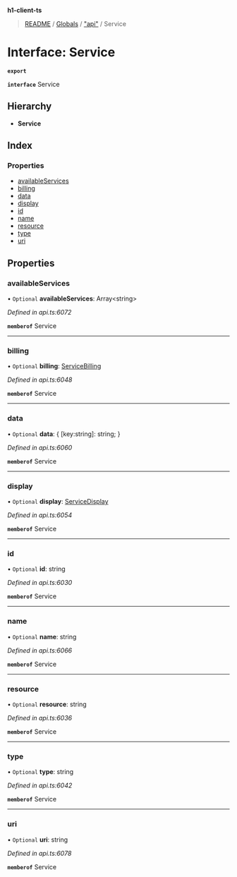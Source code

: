 **h1-client-ts**

> [README](../README.md) / [Globals](../globals.md) / ["api"](../modules/_api_.md) / Service

# Interface: Service

**`export`** 

**`interface`** Service

## Hierarchy

* **Service**

## Index

### Properties

* [availableServices](_api_.service.md#availableservices)
* [billing](_api_.service.md#billing)
* [data](_api_.service.md#data)
* [display](_api_.service.md#display)
* [id](_api_.service.md#id)
* [name](_api_.service.md#name)
* [resource](_api_.service.md#resource)
* [type](_api_.service.md#type)
* [uri](_api_.service.md#uri)

## Properties

### availableServices

• `Optional` **availableServices**: Array\<string>

*Defined in api.ts:6072*

**`memberof`** Service

___

### billing

• `Optional` **billing**: [ServiceBilling](_api_.servicebilling.md)

*Defined in api.ts:6048*

**`memberof`** Service

___

### data

• `Optional` **data**: { [key:string]: string;  }

*Defined in api.ts:6060*

**`memberof`** Service

___

### display

• `Optional` **display**: [ServiceDisplay](_api_.servicedisplay.md)

*Defined in api.ts:6054*

**`memberof`** Service

___

### id

• `Optional` **id**: string

*Defined in api.ts:6030*

**`memberof`** Service

___

### name

• `Optional` **name**: string

*Defined in api.ts:6066*

**`memberof`** Service

___

### resource

• `Optional` **resource**: string

*Defined in api.ts:6036*

**`memberof`** Service

___

### type

• `Optional` **type**: string

*Defined in api.ts:6042*

**`memberof`** Service

___

### uri

• `Optional` **uri**: string

*Defined in api.ts:6078*

**`memberof`** Service
